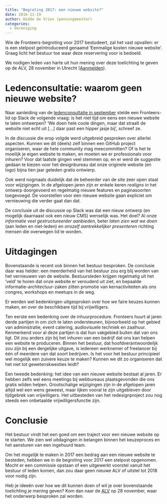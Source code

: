 ```yaml
---
title: "Begroting 2017: een nieuwe website?"
date: 2016-11-19
author: Hidde de Vries (penningmeester)
categories: 
  - Vereniging
---
```

Wie de Fronteers-begroting voor 2017 bestudeert, zal het vast opvallen: er is een stelpost geïntroduceerd genaamd ‘Eenmalige kosten nieuwe website’. Graag licht het bestuur toe waar deze reservering voor is bedoeld.

We nodigen leden van harte uit hun mening over deze toelichting te geven op de ALV, 28 november in Utrecht ([Aanmelden](/blog/2016/11/aanmelden-alv-2016)).

# Ledenconsultatie: waarom geen nieuwe website?

Naar aanleiding van de [ledenconsultatie in september](/blog/2016/09/ledenraadpleging-wat-te-doen-met-ons-geld) stelde een Fronteers-lid op Slack de volgende vraag: is het niet tijd om eens een nieuwe website te laten ontwerpen? ‘We doen hele coole dingen, maar dat straalt de website niet echt uit […] daar past een hipper jasje bij’, schreef ze.

In de discussie die erop volgde werd uitgebreid gesproken over allerlei aspecten. Kunnen we dit (deels) zelf binnen een GitHub project organiseren, waar de hele community mag meecommitten? Of is het te moeilijk je eigen website te maken, en moeten we er professionals voor inhuren? Voor dat laatste gingen veel stemmen op, en er werd de suggestie gedaan te kiezen voor het designbureau dat onze originele website (en logo) bijna tien jaar geleden gratis ontwierp.

Ook werd nogmaals duidelijk dat de beheerder van de site zeer open staat voor wijzigingen. In de afgelopen jaren zijn er enkele keren _realigns_ in het ontwerp doorgevoerd en regelmatig nieuwe features en paginasoorten toegevoegd. De voorstellen voor een nieuwe website gaan expliciet om vernieuwing die verder gaat dan dat.

De conclusie uit de discussie op Slack was dat een nieuw ontwerp (en mogelijk daarnaast ook een nieuw CMS) wenselijk was. Het doel? Al onze *informatie veel gestructureerder aanbieden*, beter *laten zien wat we doen* (aan leden en niet-leden) en *onszelf aantrekkelijker presenteren* richting mensen die overwegen lid te worden.

# Uitdagingen

Bovenstaande is recent ook binnen het bestuur besproken. De conclusie daar was helder: een meerderheid van het bestuur zou erg blij worden van het vernieuwen van de website. Bestuursleden krijgen regelmatig uit het ‘veld’ te horen dat onze website er verouderd uit ziet, en bepaalde informatie-architectuur-zaken zitten promotie van kernactiviteiten als ons congres, workshops en meetups in de weg.

Er werden wel bedenkingen uitgesproken over hoe we faire keuzes kunnen maken, en over de beschikbare tijd bij vrijwilligers.

Ten eerste een bedenking over de inhuurprocedure. Fronteers huurt al jaren derde partijen in om zich te laten ondersteunen, bijvoorbeeld op het gebied van administratie, event catering, audiovisuele techniek en zaalhuur. Kenmerkend voor al deze partijen is dat hun vakgebied buiten dat van ons ligt. Dit zou anders zijn bij het inhuren van een bedrijf dat ons kan helpen een website te produceren. Binnen het bestuur, dat hoofdverantwoordelijk zou zijn bij een dergelijke uitgave, is iedereen werknemer of freelancer bij één of meerdere van dat soort bedrijven. Is het voor het bestuur principieel wel mogelijk een zuivere keuze te maken? Kunnen we dit zo organiseren dat het niet tot gewetenskwesties leidt?

Een tweede bedenking: het idee van een nieuwe website bestaat al jaren. Er hebben zelfs wel eens meetings bij webbureaus plaatsgevonden die ons gratis wilden helpen. Grootschalige wijzigingen zijn in de afgelopen jaren altijd wel een wens geweest, maar lijken vooral te zijn uitgebleven door tijdgebrek van vrijwilligers. Het uitbesteden van het redesignproject zou nog steeds een onbetaalde vrijwilligersfunctie zijn.

# Conclusie

Het bestuur vindt het een goed om een traject voor een nieuwe website op te starten. We zien wel uitdagingen in belangen binnen het keuzeproces en het aansturen van een ingehuurd team.

Om het _mogelijk_ te maken in 2017 een bedrag aan een nieuwe website te besteden, hebben we in de begroting voor 2017 een stelpost opgenomen. Mocht er een commissie opstaan of een uitgewerkt voorstel vanuit het bestuur of leden komen, dan zou daar geen nieuwe ALV of uitstel tot 2018 voor nodig zijn.

Heb je ideeën over hoe we dit kunnen doen of wil je over bovenstaande toelichting je mening geven? Kom dan naar de [ALV](/blog/2016/11/aanmelden-alv-2016) op 28 november, waar het onderwerp besproken zal worden.
